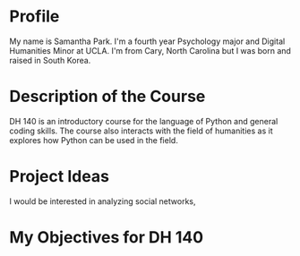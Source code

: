 # Profile
My name is Samantha Park. I'm a fourth year Psychology major and Digital Humanities Minor at UCLA. I'm from Cary, North Carolina but I was born and raised in South Korea. 

# Description of the Course
DH 140 is an introductory course for the language of Python and general coding skills. The course also interacts with the field of humanities as it explores how Python can be used in the field.

# Project Ideas
I would be interested in analyzing social networks, 

# My Objectives for DH 140
